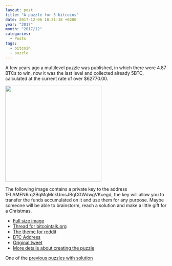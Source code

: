 ```yaml
---
layout: post
title: "A puzzle for 5 bitcoins"
date: 2017-12-06 18:31:18 +0200
year: "2017"
month: "2017/12"
categories:
  - Posts
tags:
  - bitcoin
  - puzzle
---
```


A few years ago a multilevel puzzle was published, in which there were 4.87 BTCs to win, now it was the last level and collected already 5BTC, calculated at the current rate of over \$62770.00.

<img src="https://i.img.itunix.eu/ospezta-e1e4a.jpg" style="width: 300px;" />

The following image contains a private key to the address 1FLAMEN6rq2BqMqMnkUmsJBqCGWdwgVKcegd, the key will allow you to transfer the funds accumulated on it and use them for any purpose. Maybe someone will be able to brainstorm, reach a solution and make a little gift for a Christmas.

- [Full size image](https://i.imgur.com/OSpEZtA.jpg)
- [Thread for bitcointalk.org](https://bitcointalk.org/index.php?topic=766000.0)
- [The theme for reddit](https://www.reddit.com/r/Bitcoin/comments/31bho4/new_arg_puzzle_48btc_prize/)
- [BTC Address](https://blockchain.info/address/1FLAMEN6rq2BqMnkUmsJBqCGWdwgVKcegd)
- [Original tweet](https://twitter.com/coin_artist/status/583979278238359552)
- [More details about creating the puzzle](https://venturebeat.com/2015/04/09/an-artist-hid-4-87-bitcoins-in-this-painting-puzzle-triggering-a-frenzy-to-solve-it-and-claim-them/)

One of the [previous puzzles with solution](https://pl.scribd.com/document/359412332/Bitcoin-Puzzle)
